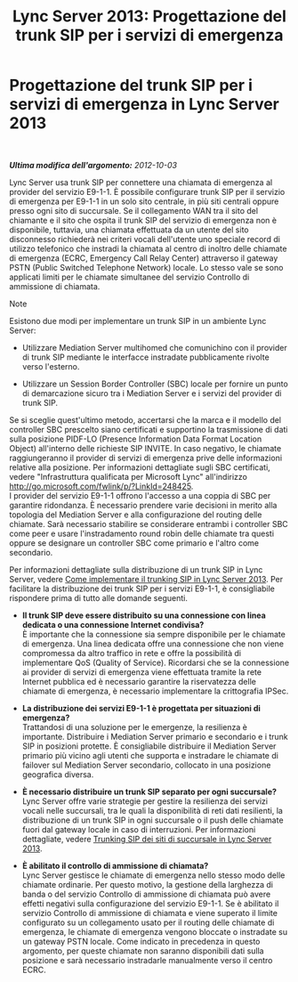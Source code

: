 ﻿---
title: 'Lync Server 2013: Progettazione del trunk SIP per i servizi di emergenza'
TOCTitle: Progettazione del trunk SIP per i servizi di emergenza
ms:assetid: 4f93b974-b460-45c7-a4a8-6f38e34840f5
ms:mtpsurl: https://technet.microsoft.com/it-it/library/Gg398323(v=OCS.15)
ms:contentKeyID: 49300506
ms.date: 08/24/2015
mtps_version: v=OCS.15
ms.translationtype: HT
---

# Progettazione del trunk SIP per i servizi di emergenza in Lync Server 2013

 

_**Ultima modifica dell'argomento:** 2012-10-03_

Lync Server usa trunk SIP per connettere una chiamata di emergenza al provider del servizio E9-1-1. È possibile configurare trunk SIP per il servizio di emergenza per E9-1-1 in un solo sito centrale, in più siti centrali oppure presso ogni sito di succursale. Se il collegamento WAN tra il sito del chiamante e il sito che ospita il trunk SIP del servizio di emergenza non è disponibile, tuttavia, una chiamata effettuata da un utente del sito disconnesso richiederà nei criteri vocali dell'utente uno speciale record di utilizzo telefonico che instradi la chiamata al centro di inoltro delle chiamate di emergenza (ECRC, Emergency Call Relay Center) attraverso il gateway PSTN (Public Switched Telephone Network) locale. Lo stesso vale se sono applicati limiti per le chiamate simultanee del servizio Controllo di ammissione di chiamata.


> [!NOTE]
> Esistono due modi per implementare un trunk SIP in un ambiente Lync Server: 
> <UL>
> <LI>
> <P>Utilizzare Mediation Server multihomed che comunichino con il provider di trunk SIP mediante le interfacce instradate pubblicamente rivolte verso l'esterno.</P>
> <LI>
> <P>Utilizzare un Session Border Controller (SBC) locale per fornire un punto di demarcazione sicuro tra i Mediation Server e i servizi del provider di trunk SIP.</P></LI></UL>Se si sceglie quest'ultimo metodo, accertarsi che la marca e il modello del controller SBC prescelto siano certificati e supportino la trasmissione di dati sulla posizione PIDF-LO (Presence Information Data Format Location Object) all'interno delle richieste SIP INVITE. In caso negativo, le chiamate raggiungeranno il provider di servizi di emergenza prive delle informazioni relative alla posizione. Per informazioni dettagliate sugli SBC certificati, vedere "Infrastruttura qualificata per Microsoft Lync" all'indirizzo <A href="http://go.microsoft.com/fwlink/p/?linkid=248425">http://go.microsoft.com/fwlink/p/?LinkId=248425</A>.<BR>I provider del servizio E9-1-1 offrono l'accesso a una coppia di SBC per garantire ridondanza. È necessario prendere varie decisioni in merito alla topologia del Mediation Server e alla configurazione del routing delle chiamate. Sarà necessario stabilire se considerare entrambi i controller SBC come peer e usare l'instradamento round robin delle chiamate tra questi oppure se designare un controller SBC come primario e l'altro come secondario.



Per informazioni dettagliate sulla distribuzione di un trunk SIP in Lync Server, vedere [Come implementare il trunking SIP in Lync Server 2013](lync-server-2013-how-do-i-implement-sip-trunking.md). Per facilitare la distribuzione dei trunk SIP per i servizi E9-1-1, è consigliabile rispondere prima di tutto alle domande seguenti.

  - **Il trunk SIP deve essere distribuito su una connessione con linea dedicata o una connessione Internet condivisa?**  
    È importante che la connessione sia sempre disponibile per le chiamate di emergenza. Una linea dedicata offre una connessione che non viene compromessa da altro traffico in rete e offre la possibilità di implementare QoS (Quality of Service). Ricordarsi che se la connessione ai provider di servizi di emergenza viene effettuata tramite la rete Internet pubblica ed è necessario garantire la riservatezza delle chiamate di emergenza, è necessario implementare la crittografia IPSec.

<!-- end list -->

  - **La distribuzione dei servizi E9-1-1 è progettata per situazioni di emergenza?**  
    Trattandosi di una soluzione per le emergenze, la resilienza è importante. Distribuire i Mediation Server primario e secondario e i trunk SIP in posizioni protette. È consigliabile distribuire il Mediation Server primario più vicino agli utenti che supporta e instradare le chiamate di failover sul Mediation Server secondario, collocato in una posizione geografica diversa.

<!-- end list -->

  - **È necessario distribuire un trunk SIP separato per ogni succursale?**  
    Lync Server offre varie strategie per gestire la resilienza dei servizi vocali nelle succursali, tra le quali la disponibilità di reti dati resilienti, la distribuzione di un trunk SIP in ogni succursale o il push delle chiamate fuori dal gateway locale in caso di interruzioni. Per informazioni dettagliate, vedere [Trunking SIP dei siti di succursale in Lync Server 2013](lync-server-2013-branch-site-sip-trunking.md).

<!-- end list -->

  - **È abilitato il controllo di ammissione di chiamata?**  
    Lync Server gestisce le chiamate di emergenza nello stesso modo delle chiamate ordinarie. Per questo motivo, la gestione della larghezza di banda o del servizio Controllo di ammissione di chiamata può avere effetti negativi sulla configurazione del servizio E9-1-1. Se è abilitato il servizio Controllo di ammissione di chiamata e viene superato il limite configurato su un collegamento usato per il routing delle chiamate di emergenza, le chiamate di emergenza vengono bloccate o instradate su un gateway PSTN locale. Come indicato in precedenza in questo argomento, per queste chiamate non saranno disponibili dati sulla posizione e sarà necessario instradarle manualmente verso il centro ECRC.

